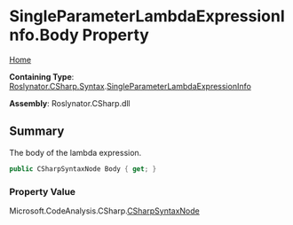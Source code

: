<a name="_Top"></a>

# SingleParameterLambdaExpressionInfo\.Body Property

[Home](../../../../../README.md#_Top)

**Containing Type**: [Roslynator.CSharp.Syntax](../../README.md#_Top)\.[SingleParameterLambdaExpressionInfo](../README.md#_Top)

**Assembly**: Roslynator\.CSharp\.dll

## Summary

The body of the lambda expression\.

```csharp
public CSharpSyntaxNode Body { get; }
```

### Property Value

Microsoft\.CodeAnalysis\.CSharp\.[CSharpSyntaxNode](https://docs.microsoft.com/en-us/dotnet/api/microsoft.codeanalysis.csharp.csharpsyntaxnode)


